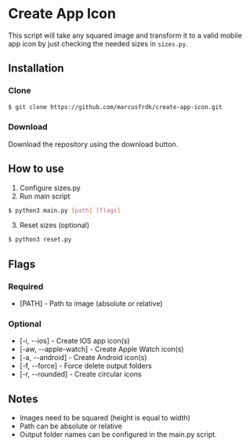 # Create App Icon

This script will take any squared image and transform it to a valid mobile app icon by just checking the needed sizes in `sizes.py`. 

## Installation

### Clone

```bash
$ git clone https://github.com/marcusfrdk/create-app-icon.git
```

### Download

Download the repository using the download button.

## How to use
1. Configure sizes.py
2. Run main script
```bash
$ python3 main.py [path] [flags]
```
3. Reset sizes (optional)
```bash
$ python3 reset.py
```

## Flags

### Required
- [PATH] - Path to image (absolute or relative)

### Optional
- [-i, --ios] - Create IOS app icon(s)
- [-aw, --apple-watch] - Create Apple Watch icon(s)
- [-a, --android] - Create Android icon(s)
- [-f, --force] - Force delete output folders
- [-r, --rounded] - Create circular icons

## Notes
- Images need to be squared (height is equal to width)
- Path can be absolute or relative
- Output folder names can be configured in the main.py script.
